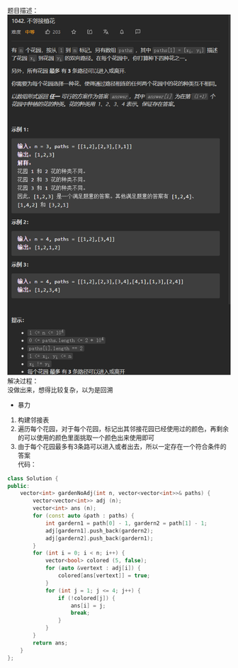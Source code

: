 题目描述：  
![image](/basical/array/image/image70.png)  
解决过程：  
没做出来，想得比较复杂，以为是回溯  
- 暴力
1. 构建邻接表
2. 遍历每个花园，对于每个花园，标记出其邻接花园已经使用过的颜色，再剩余的可以使用的颜色里面挑取一个颜色出来使用即可
3. 由于每个花园最多有3条路可以进入或者出去，所以一定存在一个符合条件的答案  
代码：  
```cpp
class Solution {
public:
    vector<int> gardenNoAdj(int n, vector<vector<int>>& paths) {
        vector<vector<int>> adj (n);
        vector<int> ans (n);
        for (const auto &path : paths) {
            int gardern1 = path[0] - 1, gardern2 = path[1] - 1;
            adj[gardern1].push_back(gardern2);
            adj[gardern2].push_back(gardern1);
        }
        for (int i = 0; i < n; i++) {
            vector<bool> colored (5, false);
            for (auto &vertext : adj[i]) {
                colored[ans[vertext]] = true;
            }
            for (int j = 1; j <= 4; j++) {
                if (!colored[j]) {
                    ans[i] = j;
                    break;
                }
            }
        }
        return ans;
    }
};
```